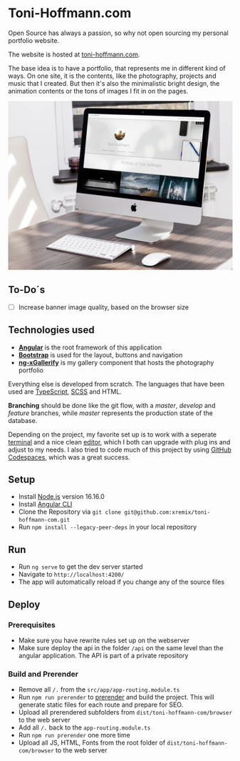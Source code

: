 # Toni-Hoffmann.com

Open Source has always a passion, so why not open sourcing my personal portfolio website.

The website is hosted at [toni-hoffmann.com](https://www.toni-hoffmann.com).

The base idea is to have a portfolio, that represents me in different kind of ways. On one site, it is the contents, like the photography, projects and music that I created. But then it's also the minimalistic bright design, the animation contents or the tons of images I fit in on the pages.

![alt text](src/assets/website-mockup.webp)

## To-Do´s

- [ ] Increase banner image quality, based on the browser size

## Technologies used

- **[Angular](https://angular.io/)** is the root framework of this application
- **[Bootstrap](https://getbootstrap.com/)** is used for the layout, buttons and navigation
- **[ng-xGallerify](https://github.com/xremix/ng-xGallerify)** is my gallery component that hosts the photography portfolio

Everything else is developed from scratch. The languages that have been used are [TypeScript](https://www.typescriptlang.org/), [SCSS](https://sass-lang.com/) and HTML.

**Branching** should be done like the git flow, with a *master*, *develop* and *feature* branches, while *master* represents the production state of the database.

Depending on the project, my favorite set up is to work with a seperate [terminal](https://www.iterm2.com/) and a nice clean [editor](https://atom.io/), which I both can upgrade with plug ins and adjust to my needs. I also tried to code much of this project by using [GitHub Codespaces](https://github.com/features/codespaces), which was a great success.

## Setup

- Install [Node.js](https://nodejs.org/en/) version 16.16.0
- Install [Angular CLI](https://github.com/angular/angular-cli)
- Clone the Repository via `git clone git@github.com:xremix/toni-hoffmann-com.git`
- Run `npm install --legacy-peer-deps` in your local repository

## Run

- Run `ng serve` to get the dev server started
- Navigate to `http://localhost:4200/`
- The app will automatically reload if you change any of the source files

## Deploy

### Prerequisites
- Make sure you have rewrite rules set up on the webserver
- Make sure deploy the api in the folder `/api` on the same level than the angular application. The API is part of a private repository

### Build and Prerender
- Remove all `/.` from the `src/app/app-routing.module.ts`
- Run `npm run prerender` to [prerender](https://dev.to/michaeljota/how-to-prerender-your-angular-app-using-angular-universal-4g0b) and build the project. This will generate static files for each route and prepare for SEO.
- Upload all prerendered subfolders from `dist/toni-hoffmann-com/browser` to the web server
- Add all `/.` back to the `app-routing.module.ts`
- Run `npm run prerender` one more time
- Upload all JS, HTML, Fonts from the root folder of `dist/toni-hoffmann-com/browser` to the web server

